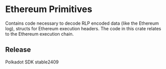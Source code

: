 # Ethereum Primitives

Contains code necessary to decode RLP encoded data (like the Ethereum log), structs for Ethereum execution headers. The
code in this crate relates to the Ethereum execution chain.


## Release

Polkadot SDK stable2409
